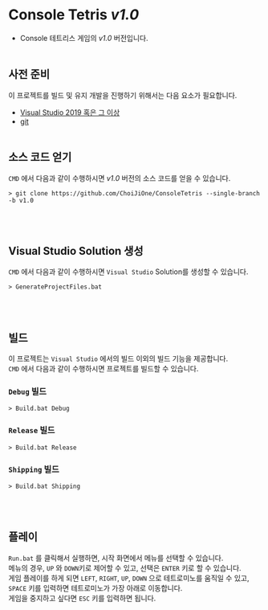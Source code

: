 # Console Tetris *v1.0*
- Console 테트리스 게임의 *v1.0* 버전입니다.
<br><br>


## 사전 준비

이 프로젝트를 빌드 및 유지 개발을 진행하기 위해서는 다음 요소가 필요합니다.
- [Visual Studio 2019 혹은 그 이상](https://visualstudio.microsoft.com/ko/)
- [git](https://git-scm.com/)
<br><br>


## 소스 코드 얻기

`CMD` 에서 다음과 같이 수행하시면 *v1.0* 버전의 소스 코드를 얻을 수 있습니다.
```
> git clone https://github.com/ChoiJiOne/ConsoleTetris --single-branch -b v1.0
```
<br><br>


## Visual Studio Solution 생성

`CMD` 에서 다음과 같이 수행하시면 `Visual Studio` Solution를 생성할 수 있습니다.
```
> GenerateProjectFiles.bat
```
<br><br>


## 빌드

이 프로젝트는 `Visual Studio` 에서의 빌드 이외의 빌드 기능을 제공합니다.  
`CMD` 에서 다음과 같이 수행하시면 프로젝트를 빌드할 수 있습니다.  

### `Debug` 빌드
```
> Build.bat Debug
```

### `Release` 빌드
```
> Build.bat Release
```

### `Shipping` 빌드
```
> Build.bat Shipping
```
<br><br>


## 플레이

`Run.bat` 를 클릭해서 실행하면, 시작 화면에서 메뉴를 선택할 수 있습니다.  
메뉴의 경우, `UP` 와 `DOWN`키로 제어할 수 있고, 선택은 `ENTER` 키로 할 수 있습니다.  
게임 플레이를 하게 되면 `LEFT`, `RIGHT`, `UP`, `DOWN` 으로 테트로미노를 움직일 수 있고, `SPACE` 키를 입력하면 테트로미노가 가장 아래로 이동합니다.  
게임을 중지하고 싶다면 `ESC` 키를 입력하면 됩니다.

